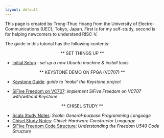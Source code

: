 ```yaml
---
layout: default
---
```


This page is created by Trong-Thuc Hoang from the University of Electro-Communications (UEC), Tokyo, Japan. First is for my self-study, second is for helping newcomers to understand RISC-V.

The guide in this tutorial has the following contents:

<p style="text-align:center">** SET THINGS UP **</p>

- [Initial Setup](./init.md) : *set up a new Ubuntu machine & install tools*

<p style="text-align:center">** KEYSTONE DEMO ON FPGA (VC707) **</p>

- [Keystone Guide](./keystone.md): *guide to 'make' the Keystone project*

- [SiFive Freedom on VC707](./vc707.md): *implement SiFive Freedom on VC707 with/without Keystone*

<p style="text-align:center">** CHISEL STUDY **</p>

- [Scala Study Notes](./scala.md): *Scala: General-purpose Programming Language*
- [Chisel Study Notes](./chisel.md): *Chisel: Hardware Constructor Language*
- [SiFive Freedom Code Structure](freedom.md): *Understanding the Freedom U540 Code Structure*
